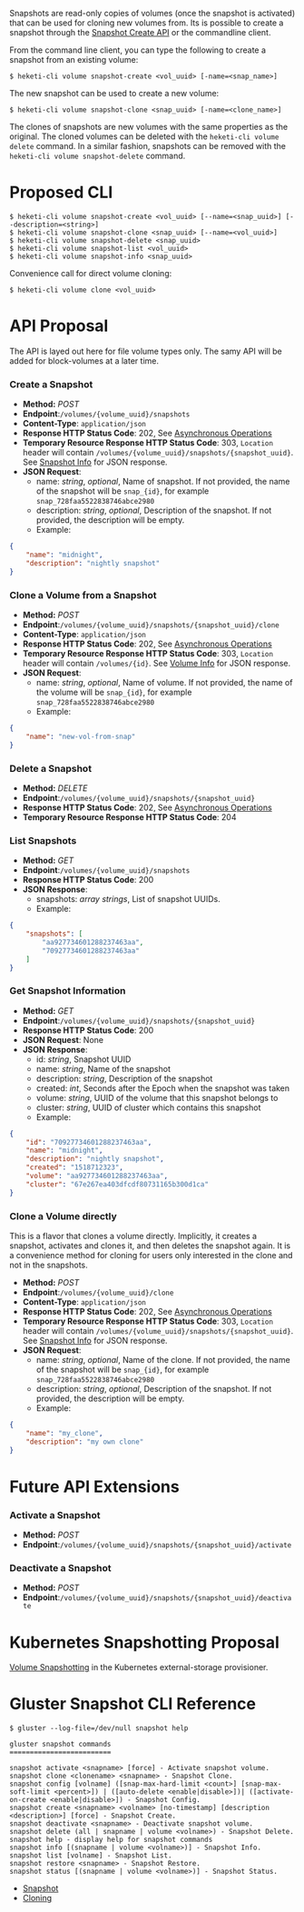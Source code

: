 Snapshots are read-only copies of volumes (once the snapshot is activated) that
can be used for cloning new volumes from. Its is possible to create a snapshot
through the [Snapshot Create API](../api/api.md#create-a-snapshot) or the
commandline client.

From the command line client, you can type the following to create a snapshot
from an existing volume:

```
$ heketi-cli volume snapshot-create <vol_uuid> [-name=<snap_name>]
```

The new snapshot can be used to create a new volume:

```
$ heketi-cli volume snapshot-clone <snap_uuid> [-name=<clone_name>]
```

The clones of snapshots are new volumes with the same properties as the
original. The cloned volumes can be deleted with the `heketi-cli volume delete`
command. In a similar fashion, snapshots can be removed with the `heketi-cli
volume snapshot-delete` command.

# Proposed CLI

```
$ heketi-cli volume snapshot-create <vol_uuid> [--name=<snap_uuid>] [--description=<string>]
$ heketi-cli volume snapshot-clone <snap_uuid> [--name=<vol_uuid>]
$ heketi-cli volume snapshot-delete <snap_uuid>
$ heketi-cli volume snapshot-list <vol_uuid>
$ heketi-cli volume snapshot-info <snap_uuid>
```

Convenience call for direct volume cloning:

```
$ heketi-cli volume clone <vol_uuid>
```


# API Proposal

The API is layed out here for file volume types only. The samy API will be
added for block-volumes at a later time.

### Create a Snapshot
* **Method:** _POST_
* **Endpoint**:`/volumes/{volume_uuid}/snapshots`
* **Content-Type**: `application/json`
* **Response HTTP Status Code**: 202, See [Asynchronous Operations](#asynchronous-operations)
* **Temporary Resource Response HTTP Status Code**: 303, `Location` header will contain `/volumes/{volume_uuid}/snapshots/{snapshot_uuid}`. See [Snapshot Info](#snapshot_info) for JSON response.
* **JSON Request**:
    * name: _string_, _optional_, Name of snapshot. If not provided, the name of the snapshot will be `snap_{id}`, for example `snap_728faa5522838746abce2980`
    * description: _string_, _optional_, Description of the snapshot. If not provided, the description will be empty.
    * Example:

```json
{
    "name": "midnight",
    "description": "nightly snapshot"
}
```

### Clone a Volume from a Snapshot
* **Method:** _POST_
* **Endpoint**:`/volumes/{volume_uuid}/snapshots/{snapshot_uuid}/clone`
* **Content-Type**: `application/json`
* **Response HTTP Status Code**: 202, See [Asynchronous Operations](#asynchronous-operations)
* **Temporary Resource Response HTTP Status Code**: 303, `Location` header will contain `/volumes/{id}`. See [Volume Info](#volume_info) for JSON response.
* **JSON Request**:
    * name: _string_, _optional_, Name of volume. If not provided, the name of the volume will be `snap_{id}`, for example `snap_728faa5522838746abce2980`
    * Example:

```json
{
    "name": "new-vol-from-snap"
}
```

### Delete a Snapshot
* **Method:** _DELETE_
* **Endpoint**:`/volumes/{volume_uuid}/snapshots/{snapshot_uuid}`
* **Response HTTP Status Code**: 202, See [Asynchronous Operations](#async)
* **Temporary Resource Response HTTP Status Code**: 204

### List Snapshots
* **Method:** _GET_
* **Endpoint**:`/volumes/{volume_uuid}/snapshots`
* **Response HTTP Status Code**: 200
* **JSON Response**:
    * snapshots: _array strings_, List of snapshot UUIDs.
    * Example:

```json
{
    "snapshots": [
        "aa927734601288237463aa",
        "70927734601288237463aa"
    ]
}
```

### Get Snapshot Information
* **Method:** _GET_
* **Endpoint**:`/volumes/{volume_uuid}/snapshots/{snapshot_uuid}`
* **Response HTTP Status Code**: 200
* **JSON Request**: None
* **JSON Response**:
    * id: _string_, Snapshot UUID
    * name: _string_, Name of the snapshot
    * description: _string_, Description of the snapshot
    * created: _int_, Seconds after the Epoch when the snapshot was taken
    * volume: _string_, UUID of the volume that this snapshot belongs to
    * cluster: _string_, UUID of cluster which contains this snapshot
    * Example:

```json
{
    "id": "70927734601288237463aa",
    "name": "midnight",
    "description": "nightly snapshot",
    "created": "1518712323",
    "volume": "aa927734601288237463aa",
    "cluster": "67e267ea403dfcdf80731165b300d1ca"
}
```

### Clone a Volume directly

This is a flavor that clones a volume directly.
Implicitly, it creates a snapshot, activates
and clones it, and then deletes the snapshot again.
It is a convenience method for cloning for users
only interested in the clone and not in the snapshots.

* **Method:** _POST_
* **Endpoint**:`/volumes/{volume_uuid}/clone`
* **Content-Type**: `application/json`
* **Response HTTP Status Code**: 202, See [Asynchronous Operations](#asynchronous-operations)
* **Temporary Resource Response HTTP Status Code**: 303, `Location` header will contain `/volumes/{volume_uuid}/snapshots/{snapshot_uuid}`. See [Snapshot Info](#snapshot_info) for JSON response.
* **JSON Request**:
    * name: _string_, _optional_, Name of the clone. If not provided, the name of the snapshot will be `snap_{id}`, for example `snap_728faa5522838746abce2980`
    * description: _string_, _optional_, Description of the snapshot. If not provided, the description will be empty.
    * Example:

```json
{
    "name": "my_clone",
    "description": "my own clone"
}
```


# Future API Extensions


### Activate a Snapshot
* **Method:** _POST_
* **Endpoint**:`/volumes/{volume_uuid}/snapshots/{snapshot_uuid}/activate`

### Deactivate a Snapshot
* **Method:** _POST_
* **Endpoint**:`/volumes/{volume_uuid}/snapshots/{snapshot_uuid}/deactivate`

# Kubernetes Snapshotting Proposal

[Volume
Snapshotting](https://github.com/kubernetes-incubator/external-storage/blob/master/snapshot/doc/volume-snapshotting-proposal.md)
in the Kubernetes external-storage provisioner.

# Gluster Snapshot CLI Reference
```
$ gluster --log-file=/dev/null snapshot help

gluster snapshot commands
=========================

snapshot activate <snapname> [force] - Activate snapshot volume.
snapshot clone <clonename> <snapname> - Snapshot Clone.
snapshot config [volname] ([snap-max-hard-limit <count>] [snap-max-soft-limit <percent>]) | ([auto-delete <enable|disable>])| ([activate-on-create <enable|disable>]) - Snapshot Config.
snapshot create <snapname> <volname> [no-timestamp] [description <description>] [force] - Snapshot Create.
snapshot deactivate <snapname> - Deactivate snapshot volume.
snapshot delete (all | snapname | volume <volname>) - Snapshot Delete.
snapshot help - display help for snapshot commands
snapshot info [(snapname | volume <volname>)] - Snapshot Info.
snapshot list [volname] - Snapshot List.
snapshot restore <snapname> - Snapshot Restore.
snapshot status [(snapname | volume <volname>)] - Snapshot Status.
```

- [Snapshot](https://github.com/gluster/glusterfs-specs/blob/master/done/GlusterFS%203.6/Gluster%20Volume%20Snapshot.md)
- [Cloning](https://github.com/gluster/glusterfs-specs/blob/master/done/GlusterFS%203.7/Clone%20of%20Snapshot.md)
